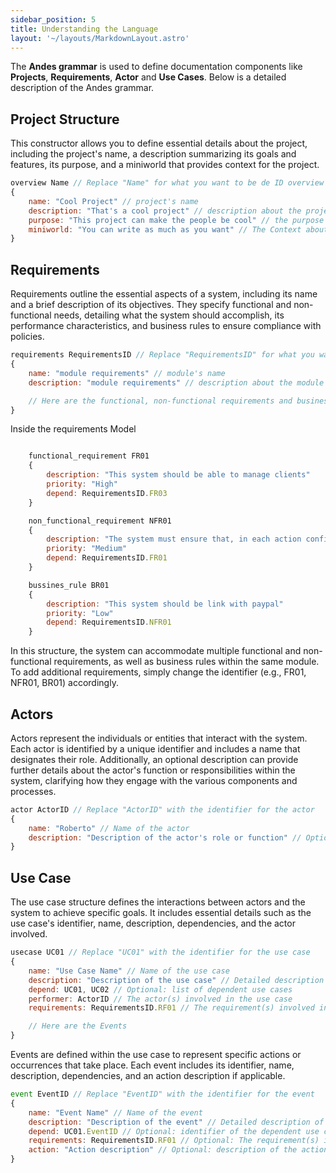 ```yaml
---
sidebar_position: 5
title: Understanding the Language
layout: '~/layouts/MarkdownLayout.astro'
---
```


The **Andes grammar** is used to define documentation components like **Projects**, **Requirements**, **Actor** and **Use Cases**. Below is a detailed description of the Andes grammar.

## Project Structure

This constructor allows you to define essential details about the project, including the project's name, a description summarizing its goals and features, its purpose, and a miniworld that provides context for the project.

```js
overview Name // Replace "Name" for what you want to be de ID overview
{
    name: "Cool Project" // project's name
    description: "That's a cool project" // description about the project
    purpose: "This project can make the people be cool" // the purpose of this project.
    miniworld: "You can write as much as you want" // The Context about the project
}
```

## Requirements


Requirements outline the essential aspects of a system, including its name and a brief description of its objectives. They specify functional and non-functional needs, detailing what the system should accomplish, its performance characteristics, and business rules to ensure compliance with policies.


```js
requirements RequirementsID // Replace "RequirementsID" for what you want to be de ID requirements
{
    name: "module requirements" // module's name
    description: "module requirements" // description about the module

    // Here are the functional, non-functional requirements and business rules
}
```

Inside the requirements Model

``` js

    functional_requirement FR01
    {
        description: "This system should be able to manage clients"
        priority: "High" 
        depend: RequirementsID.FR03
    }

    non_functional_requirement NFR01
    {
        description: "The system must ensure that, in each action confirmation, the potential impacts of the action are presented in a clear and understandable way to the user"
        priority: "Medium" 
        depend: RequirementsID.FR01
    }

    bussines_rule BR01
    {
        description: "This system should be link with paypal"
        priority: "Low" 
        depend: RequirementsID.NFR01
    }

```

In this structure, the system can accommodate multiple functional and non-functional requirements, as well as business rules within the same module. To add additional requirements, simply change the identifier (e.g., FR01, NFR01, BR01) accordingly.

## Actors

Actors represent the individuals or entities that interact with the system. Each actor is identified by a unique identifier and includes a name that designates their role. Additionally, an optional description can provide further details about the actor's function or responsibilities within the system, clarifying how they engage with the various components and processes.

``` js
actor ActorID // Replace "ActorID" with the identifier for the actor
{
    name: "Roberto" // Name of the actor
    description: "Description of the actor's role or function" // Optional: detailed description of the actor
}
```

## Use Case

The use case structure defines the interactions between actors and the system to achieve specific goals. It includes essential details such as the use case's identifier, name, description, dependencies, and the actor involved.

``` js
usecase UC01 // Replace "UC01" with the identifier for the use case
{
    name: "Use Case Name" // Name of the use case
    description: "Description of the use case" // Detailed description of the use case
    depend: UC01, UC02 // Optional: list of dependent use cases
    performer: ActorID // The actor(s) involved in the use case
    requirements: RequirementsID.RF01 // The requirement(s) involved in the use case

    // Here are the Events
}
```

Events are defined within the use case to represent specific actions or occurrences that take place. Each event includes its identifier, name, description, dependencies, and an action description if applicable.

``` js
event EventID // Replace "EventID" with the identifier for the event
{
    name: "Event Name" // Name of the event
    description: "Description of the event" // Detailed description of the event
    depend: UC01.EventID // Optional: identifier of the dependent use case and event
    requirements: RequirementsID.RF01 // Optional: The requirement(s) involved in the event
    action: "Action description" // Optional: description of the action performed during the event
}
```
